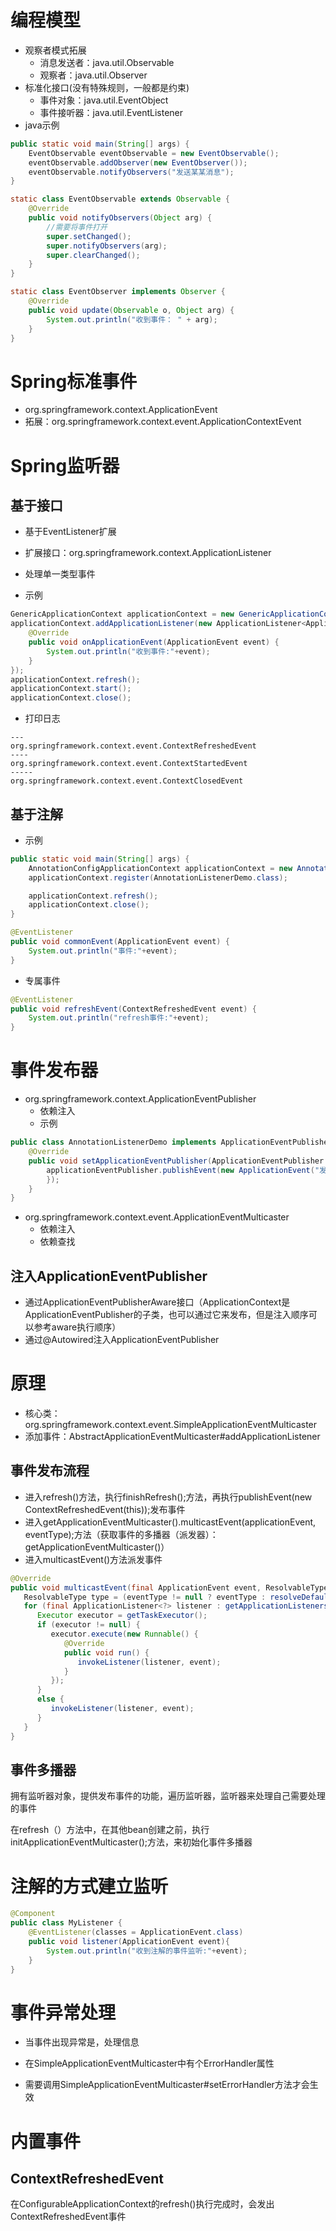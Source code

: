 #
# 编程模型

- 观察者模式拓展
  - 消息发送者：java.util.Observable
  - 观察者：java.util.Observer
- 标准化接口(没有特殊规则，一般都是约束)
  - 事件对象：java.util.EventObject
  - 事件接听器：java.util.EventListener
- java示例

```java
public static void main(String[] args) {
    EventObservable eventObservable = new EventObservable();
    eventObservable.addObserver(new EventObserver());
    eventObservable.notifyObservers("发送某某消息");
}

static class EventObservable extends Observable {
    @Override
    public void notifyObservers(Object arg) {
        //需要将事件打开
        super.setChanged();
        super.notifyObservers(arg);
        super.clearChanged();
    }
}

static class EventObserver implements Observer {
    @Override
    public void update(Observable o, Object arg) {
        System.out.println("收到事件： " + arg);
    }
}
```

# Spring标准事件

- org.springframework.context.ApplicationEvent 
- 拓展：org.springframework.context.event.ApplicationContextEvent

# Spring监听器

## 基于接口

- 基于EventListener扩展
- 扩展接口：org.springframework.context.ApplicationListener
- 处理单一类型事件

- 示例

```java
GenericApplicationContext applicationContext = new GenericApplicationContext();
applicationContext.addApplicationListener(new ApplicationListener<ApplicationEvent>() {
    @Override
    public void onApplicationEvent(ApplicationEvent event) {
        System.out.println("收到事件:"+event);
    }
});
applicationContext.refresh();
applicationContext.start();
applicationContext.close();
```

- 打印日志

```
---
org.springframework.context.event.ContextRefreshedEvent
----
org.springframework.context.event.ContextStartedEvent
-----
org.springframework.context.event.ContextClosedEvent
```

## 基于注解



- 示例

```java
public static void main(String[] args) {
    AnnotationConfigApplicationContext applicationContext = new AnnotationConfigApplicationContext();
    applicationContext.register(AnnotationListenerDemo.class);

    applicationContext.refresh();
    applicationContext.close();
}

@EventListener
public void commonEvent(ApplicationEvent event) {
    System.out.println("事件:"+event);
}
```

- 专属事件

```java
@EventListener
public void refreshEvent(ContextRefreshedEvent event) {
    System.out.println("refresh事件:"+event);
}
```

# 事件发布器

- org.springframework.context.ApplicationEventPublisher	
  - 依赖注入
  - 示例

```java
public class AnnotationListenerDemo implements ApplicationEventPublisherAware {
    @Override
    public void setApplicationEventPublisher(ApplicationEventPublisher applicationEventPublisher) {
        applicationEventPublisher.publishEvent(new ApplicationEvent("发布事件") {
        });
    }
}
```

- org.springframework.context.event.ApplicationEventMulticaster
  - 依赖注入
  - 依赖查找

## 注入ApplicationEventPublisher	

- 通过ApplicationEventPublisherAware接口（ApplicationContext是ApplicationEventPublisher的子类，也可以通过它来发布，但是注入顺序可以参考aware执行顺序）
- 通过@Autowired注入ApplicationEventPublisher

# 原理

- 核心类：org.springframework.context.event.SimpleApplicationEventMulticaster
- 添加事件：AbstractApplicationEventMulticaster#addApplicationListener

## 事件发布流程

-  进入refresh()方法，执行finishRefresh();方法，再执行publishEvent(new ContextRefreshedEvent(this));发布事件
-  进入getApplicationEventMulticaster().multicastEvent(applicationEvent, eventType);方法（获取事件的多播器（派发器）：getApplicationEventMulticaster()）
-  进入multicastEvent()方法派发事件

```java
@Override
public void multicastEvent(final ApplicationEvent event, ResolvableType eventType) {
   ResolvableType type = (eventType != null ? eventType : resolveDefaultEventType(event));
   for (final ApplicationListener<?> listener : getApplicationListeners(event, type)) {
      Executor executor = getTaskExecutor();
      if (executor != null) {
         executor.execute(new Runnable() {
            @Override
            public void run() {
               invokeListener(listener, event);
            }
         });
      }
      else {
         invokeListener(listener, event);
      }
   }
}
```

## 事件多播器
拥有监听器对象，提供发布事件的功能，遍历监听器，监听器来处理自己需要处理的事件

在refresh（）方法中，在其他bean创建之前，执行initApplicationEventMulticaster();方法，来初始化事件多播器

# 注解的方式建立监听

```java
@Component
public class MyListener {
    @EventListener(classes = ApplicationEvent.class)
    public void listener(ApplicationEvent event){
        System.out.println("收到注解的事件监听:"+event);
    }
}
```

# 事件异常处理

- 当事件出现异常是，处理信息

- 在SimpleApplicationEventMulticaster中有个ErrorHandler属性
- 需要调用SimpleApplicationEventMulticaster#setErrorHandler方法才会生效

# 内置事件
## ContextRefreshedEvent
在ConfigurableApplicationContext的refresh()执行完成时，会发出ContextRefreshedEvent事件